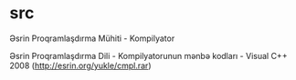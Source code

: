 # src 
Əsrin Proqramlaşdırma Mühiti - Kompilyator

Əsrin Proqramlaşdırma Dili - Kompilyatorunun mənbə kodları - Visual C++ 2008 (http://esrin.org/yukle/cmpl.rar)  

